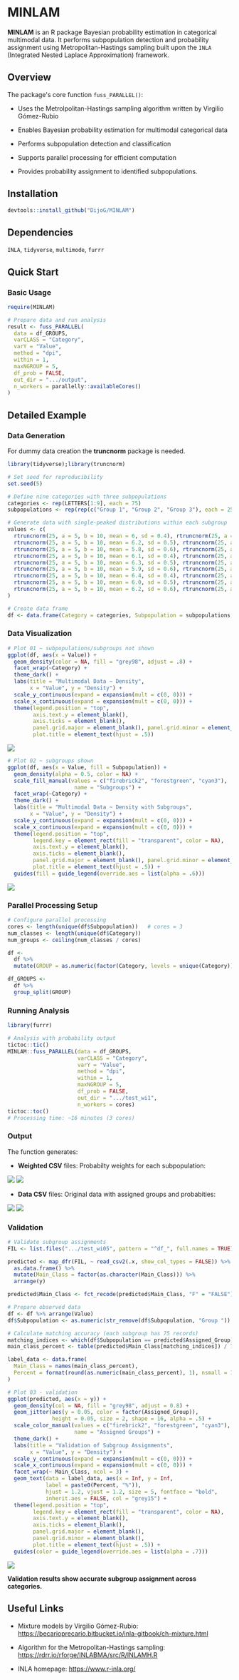 # MINLAM

**MINLAM** is  an R package Bayesian probability estimation in categorical multimodal data. It performs subpopulation detection and probability assignment using Metropolitan-Hastings sampling built upon the `INLA` (Integrated Nested Laplace Approximation) framework.

## Overview

The package's core function `fuss_PARALLEL()`:

  - Uses the Metrolpolitan-Hastings sampling algorithm written by Virgilio Gómez-Rubio

  - Enables Bayesian probability estimation for multimodal categorical data

  - Performs subpopulation detection and classification

  - Supports parallel processing for efficient computation

  - Provides probability assignment to identified subpopulations.

## Installation
```r
devtools::install_github("DijoG/MINLAM")
```
## Dependencies

`INLA`, `tidyverse`, `multimode`, `furrr`

## Quick Start

### Basic Usage
```r
require(MINLAM)

# Prepare data and run analysis
result <- fuss_PARALLEL(
  data = df_GROUPS,
  varCLASS = "Category", 
  varY = "Value", 
  method = "dpi", 
  within = 1, 
  maxNGROUP = 5, 
  df_prob = FALSE, 
  out_dir = ".../output", 
  n_workers = parallelly::availableCores()
)
```

## Detailed Example

### Data Generation

For dummy data creation the **truncnorm** package is needed.

```r
library(tidyverse);library(truncnorm)

# Set seed for reproducibility
set.seed(5)

# Define nine categories with three subpopulations
categories <- rep(LETTERS[1:9], each = 75)
subpopulations <- rep(rep(c("Group 1", "Group 2", "Group 3"), each = 25), times = 9)

# Generate data with single-peaked distributions within each subgroup
values <- c(
  rtruncnorm(25, a = 5, b = 10, mean = 6, sd = 0.4), rtruncnorm(25, a = 5, b = 10, mean = 7.5, sd = 0.4), rtruncnorm(25, a = 5, b = 10, mean = 9, sd = 0.4),
  rtruncnorm(25, a = 5, b = 10, mean = 6.2, sd = 0.5), rtruncnorm(25, a = 5, b = 10, mean = 7.7, sd = 0.5), rtruncnorm(25, a = 5, b = 10, mean = 9.2, sd = 0.5),
  rtruncnorm(25, a = 5, b = 10, mean = 5.8, sd = 0.6), rtruncnorm(25, a = 5, b = 10, mean = 7.4, sd = 0.6), rtruncnorm(25, a = 5, b = 10, mean = 8.9, sd = 0.6),
  rtruncnorm(25, a = 5, b = 10, mean = 6.1, sd = 0.4), rtruncnorm(25, a = 5, b = 10, mean = 7.8, sd = 0.4), rtruncnorm(25, a = 5, b = 10, mean = 9.3, sd = 0.4),
  rtruncnorm(25, a = 5, b = 10, mean = 6.3, sd = 0.5), rtruncnorm(25, a = 5, b = 10, mean = 7.8, sd = 0.5), rtruncnorm(25, a = 5, b = 10, mean = 9.4, sd = 0.5),
  rtruncnorm(25, a = 5, b = 10, mean = 5.9, sd = 0.6), rtruncnorm(25, a = 5, b = 10, mean = 7.5, sd = 0.6), rtruncnorm(25, a = 5, b = 10, mean = 9.2, sd = 0.6),
  rtruncnorm(25, a = 5, b = 10, mean = 6.4, sd = 0.4), rtruncnorm(25, a = 5, b = 10, mean = 7.9, sd = 0.4), rtruncnorm(25, a = 5, b = 10, mean = 9.5, sd = 0.4),
  rtruncnorm(25, a = 5, b = 10, mean = 6.0, sd = 0.5), rtruncnorm(25, a = 5, b = 10, mean = 7.6, sd = 0.5), rtruncnorm(25, a = 5, b = 10, mean = 9.3, sd = 0.5),
  rtruncnorm(25, a = 5, b = 10, mean = 6.2, sd = 0.6), rtruncnorm(25, a = 5, b = 10, mean = 7.8, sd = 0.6), rtruncnorm(25, a = 5, b = 10, mean = 9.6, sd = 0.6)
)

# Create data frame
df <- data.frame(Category = categories, Subpopulation = subpopulations, Value = values)
```
### Data Visualization
```r
# Plot 01 ~ subpopulations/subgroups not shown
ggplot(df, aes(x = Value)) +
  geom_density(color = NA, fill = "grey98", adjust = .8) +
  facet_wrap(~Category) +
  theme_dark() +
  labs(title = "Multimodal Data ~ Density", 
       x = "Value", y = "Density") +
  scale_y_continuous(expand = expansion(mult = c(0, 0))) +
  scale_x_continuous(expand = expansion(mult = c(0, 0))) +
  theme(legend.position = "top",
        axis.text.y = element_blank(),
        axis.ticks = element_blank(),
        panel.grid.major = element_blank(), panel.grid.minor = element_blank(),
        plot.title = element_text(hjust = .5))
```
<img align="bottom" src="https://raw.githubusercontent.com/DijoG/storage/main/README/MM_01.png">

```r
# Plot 02 ~ subgroups shown
ggplot(df, aes(x = Value, fill = Subpopulation)) +
  geom_density(alpha = 0.5, color = NA) +
  scale_fill_manual(values = c("firebrick2", "forestgreen", "cyan3"), 
                     name = "Subgroups") +
  facet_wrap(~Category) +
  theme_dark() +
  labs(title = "Multimodal Data ~ Density with Subgroups", 
       x = "Value", y = "Density") +
  scale_y_continuous(expand = expansion(mult = c(0, 0))) +
  scale_x_continuous(expand = expansion(mult = c(0, 0))) +
  theme(legend.position = "top",
        legend.key = element_rect(fill = "transparent", color = NA),
        axis.text.y = element_blank(),
        axis.ticks = element_blank(),
        panel.grid.major = element_blank(), panel.grid.minor = element_blank(),
        plot.title = element_text(hjust = .5)) +
  guides(fill = guide_legend(override.aes = list(alpha = .6)))
```
<img align="bottom" src="https://raw.githubusercontent.com/DijoG/storage/main/README/MM_02.png">


### Parallel Processing Setup 
```r
# Configure parallel processing
cores <- length(unique(df$Subpopulation))   # cores = 3
num_classes <- length(unique(df$Category))
num_groups <- ceiling(num_classes / cores)

df <- 
  df %>%
  mutate(GROUP = as.numeric(factor(Category, levels = unique(Category))) %% num_groups + 1)

df_GROUPS <- 
  df %>%
  group_split(GROUP)
```
### Running Analysis
```r
library(furrr)

# Analysis with probability output
tictoc::tic()
MINLAM::fuss_PARALLEL(data = df_GROUPS,
                      varCLASS = "Category", 
                      varY = "Value", 
                      method = "dpi", 
                      within = 1, 
                      maxNGROUP = 5, 
                      df_prob = FALSE, 
                      out_dir = ".../test_wi1", 
                      n_workers = cores)
tictoc::toc()
# Processing time: ~16 minutes (3 cores)
```
### Output 

The function generates:
  - **Weighted CSV** files: Probabilty weights for each subpopulation:
  
<img align="bottom" src="https://raw.githubusercontent.com/DijoG/storage/main/README/MM_03.png">
<img align="bottom" src="https://raw.githubusercontent.com/DijoG/storage/main/README/MM_04.png">

  - **Data CSV** files: Original data with assigned groups and probabities:
  
<img align="bottom" src="https://raw.githubusercontent.com/DijoG/storage/main/README/MM_05.png">
<img align="bottom" src="https://raw.githubusercontent.com/DijoG/storage/main/README/MM_06.png">


### Validation
```r
# Validate subgroup assignments
FIL <- list.files(".../test_wi05", pattern = "^df_", full.names = TRUE) 

predicted <- map_dfr(FIL, ~ read_csv2(.x, show_col_types = FALSE)) %>%
  as.data.frame() %>%
  mutate(Main_Class = factor(as.character(Main_Class))) %>%
  arrange(y)

predicted$Main_Class <- fct_recode(predicted$Main_Class, "F" = "FALSE")

# Prepare observed data
df <- df %>% arrange(Value)
df$Subpopulation <- as.numeric(str_remove(df$Subpopulation, "Group "))

# Calculate matching accuracy (each subgroup has 75 records)
matching_indices <- which(df$Subpopulation == predicted$Assigned_Group)
main_class_percent <- table(predicted$Main_Class[matching_indices]) / 75 * 100

label_data <- data.frame(
  Main_Class = names(main_class_percent),
  Percent = format(round(as.numeric(main_class_percent), 1), nsmall = 1)
)

# Plot 03 - validation
ggplot(predicted, aes(x = y)) +
  geom_density(col = NA, fill = "grey98", adjust = 0.8) +
  geom_jitter(aes(y = 0.05, color = factor(Assigned_Group)), 
              height = 0.05, size = 2, shape = 16, alpha = .5) + 
  scale_color_manual(values = c("firebrick2", "forestgreen", "cyan3"), 
                     name = "Assigned Groups") +  
  theme_dark() +
  labs(title = "Validation of Subgroup Assignments", 
       x = "Value", y = "Density") +
  scale_y_continuous(expand = expansion(mult = c(0, 0))) +
  scale_x_continuous(expand = expansion(mult = c(0, 0))) +
  facet_wrap(~ Main_Class, ncol = 3) +  
  geom_text(data = label_data, aes(x = Inf, y = Inf, 
            label = paste0(Percent, "%")), 
            hjust = 1.2, vjust = 1.2, size = 5, fontface = "bold", 
            inherit.aes = FALSE, col = "grey15") +  
  theme(legend.position = "top",
        legend.key = element_rect(fill = "transparent", color = NA),
        axis.text.y = element_blank(),
        axis.ticks = element_blank(),
        panel.grid.major = element_blank(),
        panel.grid.minor = element_blank(),
        plot.title = element_text(hjust = .5)) +
  guides(color = guide_legend(override.aes = list(alpha = .7)))
```
<img align="bottom" src="https://raw.githubusercontent.com/DijoG/storage/main/README/MM_07.png">

**Validation results show accurate subgroup assignment across categories.**

## Useful Links

  - Mixture models by Virgilio Gómez-Rubio: 
    https://becarioprecario.bitbucket.io/inla-gitbook/ch-mixture.html

  - Algorithm for the Metropolitan-Hastings sampling:
    https://rdrr.io/rforge/INLABMA/src/R/INLAMH.R

  - INLA homepage: 
    https://www.r-inla.org/


